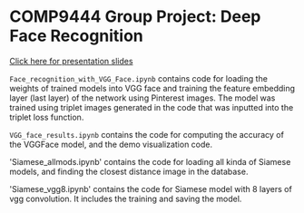 # COMP9444 Group Project: Deep Face Recognition
[Click here for presentation slides](https://docs.google.com/presentation/d/1_sB9pA229NyX3D3ew4zZGrxLdDZYUGNciRHDHe4GxIk/edit?usp=sharing)

`Face_recognition_with_VGG_Face.ipynb` contains code for loading the weights of trained models into VGG face and training the feature embedding layer (last layer) of the network using Pinterest images. The model was trained using triplet images generated in the code that was inputted into the triplet loss function.

`VGG_face_results.ipynb` contains the code for computing the accuracy of the VGGFace model, and the demo visualization code.

'Siamese_allmods.ipynb' contains the code for loading all kinda of Siamese models, and finding the closest distance image in the database.

'Siamese_vgg8.ipynb' contains the code for Siamese model with 8 layers of vgg convolution. It includes the training and saving the model.
